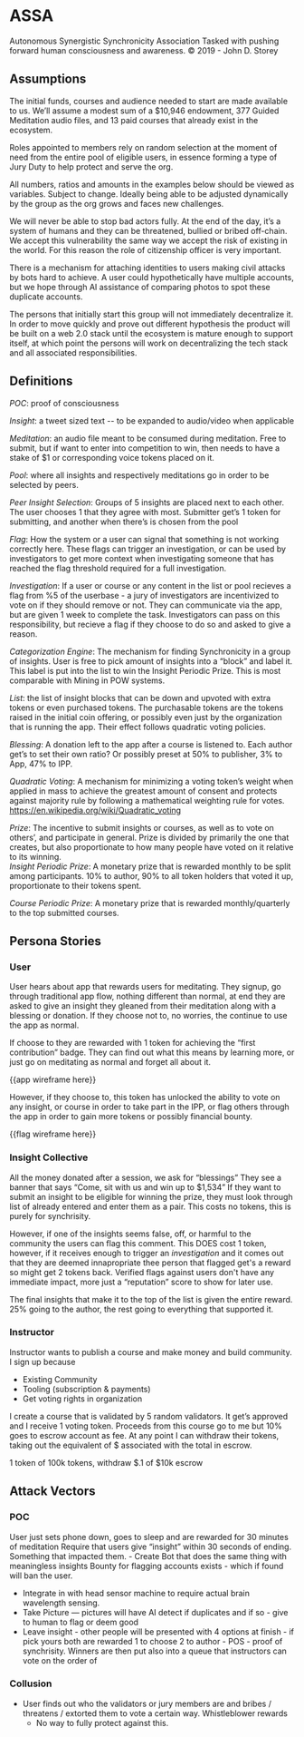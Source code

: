 # ASSA
Autonomous Synergistic Synchronicity Association
Tasked with pushing forward human consciousness and awareness.
© 2019  - John D. Storey

## Assumptions
The initial funds, courses and audience needed to start are made available to us.  We’ll assume a modest sum of a $10,946 endowment, 377 Guided Meditation audio files, and 13 paid courses that already exist in the ecosystem.

Roles appointed to members rely on random selection at the moment of need from the entire pool of eligible users, in essence forming a type of Jury Duty to help protect and serve the org.

All numbers, ratios and amounts in the examples below should be viewed as variables.  Subject to change.  Ideally being able to be adjusted dynamically by the group as the org grows and faces new challenges.

We will never be able to stop bad actors fully.  At the end of the day, it’s a system of humans and they can be threatened, bullied or bribed off-chain.  We accept this vulnerability the same way we accept the risk of existing in the world.  For this reason the role of citizenship officer is very important.

There is a mechanism for attaching identities to users making civil attacks by bots hard to achieve.  A user could hypothetically have multiple accounts, but we hope through AI assistance of comparing photos to spot these duplicate accounts.

The persons that initially start this group will not immediately decentralize it.  In order to move quickly and prove out different hypothesis the product will be built on a web 2.0 stack until the ecosystem is mature enough to support itself, at which point the persons will work on decentralizing the tech stack and all associated responsibilities.

## Definitions
*POC*: proof of consciousness

*Insight*: a tweet sized text -- to be expanded to audio/video when applicable

*Meditation*: an audio file meant to be consumed during meditation.  Free to submit, but if want to enter into competition to win, then needs to have a stake of $1 or corresponding voice tokens placed on it.

*Pool*: where all insights and respectively meditations go in order to be selected by peers.

*Peer Insight Selection*: Groups of 5 insights are placed next to each other.  The user chooses 1 that they agree with most.  Submitter get’s 1 token for submitting, and another when there’s is chosen from the pool

*Flag*: How the system or a user can signal that something is not working correctly here.  These flags can trigger an investigation, or can be used by investigators to get more context when investigating someone that has reached the flag threshold required for a full investigation.

*Investigation*: If a user or course or any content in the list or pool recieves a flag from %5 of the userbase - a jury of investigators are incentivized to vote on if they should remove or not.  They can communicate via the app, but are given 1 week to complete the task.  Investigators can pass on this responsibility, but recieve a flag if they choose to do so and asked to give a reason.

*Categorization Engine*: The mechanism for finding Synchronicity in a group of insights.  User is free to pick amount of insights into a “block” and label it.  This label is put into the list to win the Insight Periodic Prize.  This is most comparable with Mining in POW systems.

*List*: the list of insight blocks that can be down and upvoted with extra tokens or even purchased tokens.  The purchasable tokens are the tokens raised in the initial coin offering, or possibly even just by the organization that is running the app. Their effect follows quadratic voting policies.

*Blessing*: A donation left to the app after a course is listened to.  Each author get’s to set their own ratio? Or possibly preset at 50% to publisher, 3% to App, 47% to IPP.

*Quadratic Voting*:  A mechanism for minimizing a voting token’s weight when applied in mass to achieve the greatest amount of consent and protects against majority rule by following a mathematical weighting rule for votes. https://en.wikipedia.org/wiki/Quadratic_voting

*Prize*:  The incentive to submit insights or courses, as well as to vote on others’, and participate in general.  Prize is divided by primarily the one that creates, but also proportionate to how many people have voted on it relative to its winning.  
*Insight Periodic Prize*: A monetary prize that is rewarded monthly to be split among participants.  10% to author, 90% to all token holders that voted it up, proportionate to their tokens spent. 

*Course Periodic Prize*: A monetary prize that is rewarded monthly/quarterly to the top submitted courses.


## Persona Stories
### User
User hears about app that rewards users for meditating.  They signup, go through traditional app flow, nothing different than normal, at end they are asked to give an insight they gleaned from their meditation along with a blessing or donation.  If they choose not to, no worries, the continue to use the app as normal.

If choose to they are rewarded with 1 token for achieving the “first contribution” badge.
They can find out what this means by learning more, or just go on meditating as normal and forget all about it.

{{app wireframe here}}

However, if they choose to, this token has unlocked the ability to vote on any insight, or course in order to take part in the IPP, or flag others through the app in order to gain more tokens or possibly financial bounty.

{{flag wireframe here}}

### Insight Collective
All the money donated after a session, we ask for “blessings”
They see a banner that says “Come, sit with us and win up to $1,534” If they want to submit an insight to be eligible for winning the prize, they must look through list of already entered and enter them as a pair.  This costs no tokens, this is purely for synchrisity.  

However, if one of the insights seems false, off, or harmful to the community the users can flag this comment.  This DOES cost 1 token, however, if it receives enough to trigger an *investigation* and it comes out that they are deemed innapropriate thee person that flagged get's a reward so might get 2 tokens back.  Verified flags against users don't have any immediate impact, more just a “reputation” score to show for later use.

The final insights that make it to the top of the list is given the entire reward.  25% going to the author, the rest going to everything that supported it.


### Instructor
Instructor wants to publish a course and make money and build community.  I sign up because 
- Existing Community
- Tooling (subscription & payments)
- Get voting rights in organization

I create a course that is validated by 5 random validators.  It get’s approved and I receive 1 voting token.  Proceeds from this course go to me but 10% goes to escrow account as fee.
At any point I can withdraw their tokens, taking out the equivalent of $ associated with the total in escrow.  

1 token of 100k tokens, withdraw $.1 of $10k escrow


## Attack Vectors

### POC
User just sets phone down, goes to sleep and are rewarded for 30 minutes of meditation
Require that users give “insight” within 30 seconds of ending. Something that impacted them.
	- Create Bot that does the same thing with meaningless insights Bounty for flagging accounts exists - which if found will ban the user.
  - Integrate in with head sensor machine to require actual brain wavelength sensing.
  - Take Picture — pictures will have AI detect if duplicates and if so - give to human to flag or deem good
  - Leave insight - other people will be presented with 4 options at finish - if pick yours both are rewarded 1 to choose 2 to author - POS - proof of synchrisity.  Winners are then put also into a queue that instructors can vote on the order of

### Collusion
- User finds out who the validators or jury members are and bribes / threatens / extorted them to vote a certain way.
Whistleblower rewards
  - No way to fully protect against this.

